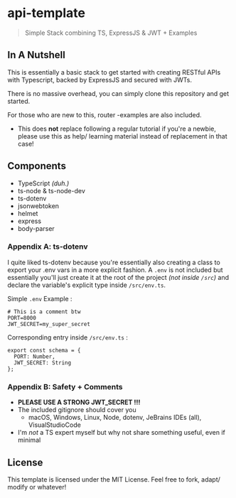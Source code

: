 # api-template
> Simple Stack combining TS, ExpressJS & JWT + Examples

## In A Nutshell
This is essentially a basic stack to get started with creating RESTful APIs with Typescript, backed by ExpressJS and secured with JWTs.

There is no massive overhead, you can simply clone this repository and get started. 

For those who are new to this, router -examples are also included.
- This does __not__ replace following a regular tutorial if you're a newbie, please use this as help/ learning material instead of replacement in that case!

## Components
- TypeScript _(duh.)_
- ts-node & ts-node-dev
- ts-dotenv
- jsonwebtoken
- helmet
- express
- body-parser


### Appendix A: ts-dotenv
I quite liked ts-dotenv because you're essentially also creating a class to export your .env vars in a more explicit fashion.
A `.env` is not included but essentially you'll just create it at the root of the project _(not inside `/src`)_ and declare the variable's explicit type inside `/src/env.ts`.

Simple `.env` Example :
```
# This is a comment btw
PORT=8000
JWT_SECRET=my_super_secret
```

Corresponding entry inside `/src/env.ts` :
```
export const schema = {  
  PORT: Number,  
  JWT_SECRET: String  
};
```

### Appendix B: Safety + Comments
- __PLEASE USE A STRONG JWT_SECRET !!!__
- The included gitignore should cover you
	- macOS, Windows, Linux, Node, dotenv, JeBrains IDEs (all), VisualStudioCode
- I'm _not_ a TS expert myself but why not share something useful, even if minimal


## License
This template is licensed under the MIT License. Feel free to fork, adapt/ modify or whatever!
